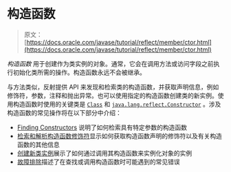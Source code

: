 # 构造函数

> 原文： [https://docs.oracle.com/javase/tutorial/reflect/member/ctor.html](https://docs.oracle.com/javase/tutorial/reflect/member/ctor.html)

_构造函数_ 用于创建作为类实例的对象。通常，它会在调用方法或访问字段之前执行初始化类所需的操作。构造函数永远不会被继承。

与方法类似，反射提供 API 来发现和检索类的构造函数，并获取声明信息，例如修饰符，参数，注释和抛出异常。也可以使用指定的构造函数创建类的新实例。使用构造函数时使用的关键类是 [`Class`](https://docs.oracle.com/javase/8/docs/api/java/lang/Class.html) 和 [`java.lang.reflect.Constructor`](https://docs.oracle.com/javase/8/docs/api/java/lang/reflect/Constructor.html) 。涉及构造函数的常见操作将在以下部分中介绍：

*   [Finding Constructors](ctorLocation.html) 说明了如何检索具有特定参数的构造函数
*   [检索和解析构造函数修饰符](ctorModifiers.html)显示如何获取构造函数声明的修饰符以及有关构造函数的其他信息
*   [创建新类实例](ctorInstance.html)展示了如何通过调用其构造函数来实例化对象的实例
*   [故障排除](ctorTrouble.html)描述了在查找或调用构造函数时可能遇到的常见错误